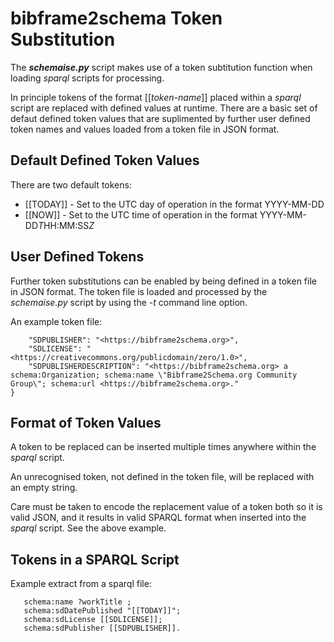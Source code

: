 # bibframe2schema Token Substitution

The ***schemaise.py*** script makes use of a token subtitution function when loading *sparql* scripts for processing.

In principle tokens of the format [[*token-name*]] placed within a *sparql* script are replaced with defined values at runtime.  There are a basic set of defaut defined token values that are suplimented by further user defined token names and values loaded from a token file in JSON format.

## Default Defined Token Values
There are two default tokens:
* [[TODAY]] - Set to the UTC day of operation in the format YYYY-MM-DD
* [[NOW]] - Set to the UTC time of operation in the format YYYY-MM-DD*T*HH:MM:SS*Z*

## User Defined Tokens
Further token substitutions can be enabled by being defined in a token file in JSON format.  The token file is loaded and processed by the *schemaise.py* script by using the *-t* command line option.

An example token file:
```{
    "SDPUBLISHER": "<https://bibframe2schema.org>", 
    "SDLICENSE": "<https://creativecommons.org/publicdomain/zero/1.0>",
    "SDPUBLISHERDESCRIPTION": "<https://bibframe2schema.org> a schema:Organization; schema:name \"Bibframe2Schema.org Community Group\"; schema:url <https://bibframe2schema.org>."
}
```

## Format of Token Values
A token to be replaced can be inserted multiple times anywhere within the *sparql* script.

An unrecognised token, not defined in the token file, will be replaced with an empty string.

Care must be taken to encode the replacement value of a token both so it is valid JSON, and it results in valid SPARQL format when inserted into the *sparql* script. See the above example.

## Tokens in a SPARQL Script
Example extract from a sparql file:
```
   schema:name ?workTitle ;
   schema:sdDatePublished "[[TODAY]]";
   schema:sdLicense [[SDLICENSE]];
   schema:sdPublisher [[SDPUBLISHER]].
```
